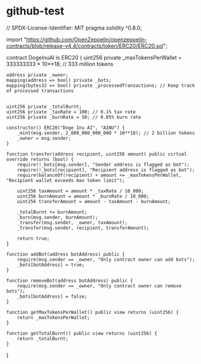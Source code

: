 # github-test
// SPDX-License-Identifier: MIT
pragma solidity ^0.8.0;

import "https://github.com/OpenZeppelin/openzeppelin-contracts/blob/release-v4.4/contracts/token/ERC20/ERC20.sol";

contract DogeInuAI is ERC20 {
    uint256 private _maxTokensPerWallet = 333333333 * 10**18; // 333 million tokens

    address private _owner;
    mapping(address => bool) private _bots;
    mapping(bytes32 => bool) private _processedTransactions; // Keep track of processed transactions


    uint256 private _totalBurnt;
    uint256 private _taxRate = 100; // 0.1% tax rate
    uint256 private _burnRate = 50; // 0.05% burn rate

    constructor() ERC20("Doge Inu AI", "AINU") {
        _mint(msg.sender, 2_000_000_000_000 * 10**18); // 2 billion tokens
        _owner = msg.sender;
    }

    function transfer(address recipient, uint256 amount) public virtual override returns (bool) {
        require(!_bots[msg.sender], "Sender address is flagged as bot");
        require(!_bots[recipient], "Recipient address is flagged as bot");
        require(balanceOf(recipient) + amount <= _maxTokensPerWallet, "Recipient wallet exceeds max token limit");

        uint256 taxAmount = amount * _taxRate / 10_000;
        uint256 burnAmount = amount * _burnRate / 10_000;
        uint256 transferAmount = amount - taxAmount - burnAmount;

        _totalBurnt += burnAmount;
        _burn(msg.sender, burnAmount);
        _transfer(msg.sender, _owner, taxAmount);
        _transfer(msg.sender, recipient, transferAmount);

        return true;
    }

    function addBot(address botAddress) public {
        require(msg.sender == _owner, "Only contract owner can add bots");
        _bots[botAddress] = true;
    }

    function removeBot(address botAddress) public {
        require(msg.sender == _owner, "Only contract owner can remove bots");
        _bots[botAddress] = false;
    }

    function getMaxTokensPerWallet() public view returns (uint256) {
        return _maxTokensPerWallet;
    }

    function getTotalBurnt() public view returns (uint256) {
        return _totalBurnt;
    }
}